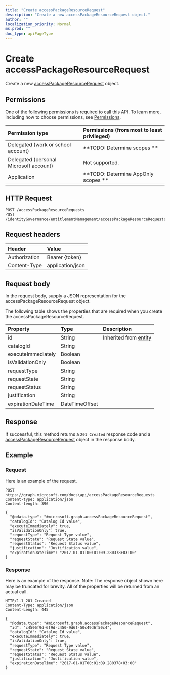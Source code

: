 ```yaml
---
title: "Create accessPackageResourceRequest"
description: "Create a new accessPackageResourceRequest object."
author: ""
localization_priority: Normal
ms.prod: ""
doc_type: apiPageType
---
```


# Create accessPackageResourceRequest

Create a new [accessPackageResourceRequest](../resources/accesspackageresourcerequest.md) object.

## Permissions
One of the following permissions is required to call this API. To learn more, including how to choose permissions, see [Permissions](/concepts/permissions-reference.md).

|Permission type|Permissions (from most to least privileged)|
|:---|:---|
|Delegated (work or school account)|**TODO: Determine scopes **|
|Delegated (personal Microsoft account)|Not supported.|
|Application|**TODO: Determine AppOnly scopes **|

## HTTP Request
<!-- {
  "blockType": "ignored"
}
-->
``` http
POST /accessPackageResourceRequests
POST /identityGovernance/entitlementManagement/accessPackageResourceRequests
```

## Request headers
|Header|Value|
|:---|:---|
|Authorization|Bearer {token}|
|Content-Type|application/json|

## Request body
In the request body, supply a JSON representation for the accessPackageResourceRequest object.

The following table shows the properties that are required when you create the accessPackageResourceRequest.

|Property|Type|Description|
|:---|:---|:---|
|id|String| Inherited from [entity](../resources/entity.md)|
|catalogId|String||
|executeImmediately|Boolean||
|isValidationOnly|Boolean||
|requestType|String||
|requestState|String||
|requestStatus|String||
|justification|String||
|expirationDateTime|DateTimeOffset||



## Response
If successful, this method returns a `201 Created` response code and a [accessPackageResourceRequest](../resources/accesspackageresourcerequest.md) object in the response body.

## Example

### Request
Here is an example of the request.
<!-- {
  "blockType": "request",
  "name": "create_accesspackageresourcerequest_from_accesspackageresourcerequests"
}
-->
``` http
POST https://graph.microsoft.com/docs\api/accessPackageResourceRequests
Content-type: application/json
Content-length: 396

{
  "@odata.type": "#microsoft.graph.accessPackageResourceRequest",
  "catalogId": "Catalog Id value",
  "executeImmediately": true,
  "isValidationOnly": true,
  "requestType": "Request Type value",
  "requestState": "Request State value",
  "requestStatus": "Request Status value",
  "justification": "Justification value",
  "expirationDateTime": "2017-01-01T00:01:09.280378+03:00"
}
```

### Response
Here is an example of the response. Note: The response object shown here may be truncated for brevity. All of the properties will be returned from an actual call.
<!-- {
  "blockType": "response",
  "truncated": true,
  "@odata.type": "microsoft.graph.accesspackageresourcerequest"
}
-->
``` http
HTTP/1.1 201 Created
Content-Type: application/json
Content-Length: 445

{
  "@odata.type": "#microsoft.graph.accessPackageResourceRequest",
  "id": "c4506f9d-6f9d-c450-9d6f-50c49d6f50c4",
  "catalogId": "Catalog Id value",
  "executeImmediately": true,
  "isValidationOnly": true,
  "requestType": "Request Type value",
  "requestState": "Request State value",
  "requestStatus": "Request Status value",
  "justification": "Justification value",
  "expirationDateTime": "2017-01-01T00:01:09.280378+03:00"
}
```

